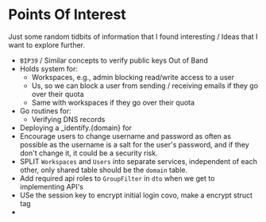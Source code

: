 # Points Of Interest

Just some random tidbits of information that I found interesting / Ideas that I want
to explore further.

- `BIP39` / Similar concepts to verify public keys Out of Band
- Holds system for:
    - Workspaces, e.g., admin blocking read/write access to a user
    - Us, so we can block a user from sending / receiving emails if they go over their quota
    - Same with workspaces if they go over their quota
- Go routines for:
    - Verifying DNS records
- Deploying a _identify.{domain} for 
- Encourage users to change username and password as often as possible as the username is a salt for the user's password, and if they don't change it, it could be a security risk.
- SPLIT `Workspaces` and `Users` into separate services, independent of each other, only shared table should be the `domain` table.
- Add required api roles to `GroupFilter` in `dto` when we get to implementing API's
- USe the session key to encrypt initial login covo, make a encrypt struct tag
- 